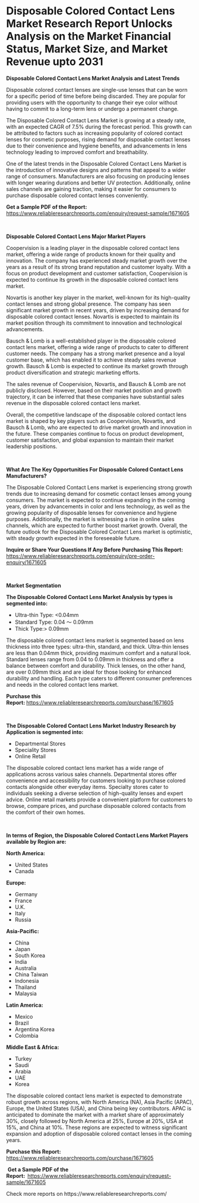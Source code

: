 <p><h1>Disposable Colored Contact Lens Market Research Report Unlocks Analysis on the Market Financial Status, Market Size, and Market Revenue upto 2031</h1></p><p><strong>Disposable Colored Contact Lens Market Analysis and Latest Trends</strong></p>
<p><p>Disposable colored contact lenses are single-use lenses that can be worn for a specific period of time before being discarded. They are popular for providing users with the opportunity to change their eye color without having to commit to a long-term lens or undergo a permanent change.</p><p>The Disposable Colored Contact Lens Market is growing at a steady rate, with an expected CAGR of 7.5% during the forecast period. This growth can be attributed to factors such as increasing popularity of colored contact lenses for cosmetic purposes, rising demand for disposable contact lenses due to their convenience and hygiene benefits, and advancements in lens technology leading to improved comfort and breathability.</p><p>One of the latest trends in the Disposable Colored Contact Lens Market is the introduction of innovative designs and patterns that appeal to a wider range of consumers. Manufacturers are also focusing on producing lenses with longer wearing durations and better UV protection. Additionally, online sales channels are gaining traction, making it easier for consumers to purchase disposable colored contact lenses conveniently.</p></p>
<p><strong>Get a Sample PDF of the Report:&nbsp;</strong> <a href="https://www.reliableresearchreports.com/enquiry/request-sample/1671605">https://www.reliableresearchreports.com/enquiry/request-sample/1671605</a></p>
<p>&nbsp;</p>
<p><strong>Disposable Colored Contact Lens Major Market Players</strong></p>
<p><p>Coopervision is a leading player in the disposable colored contact lens market, offering a wide range of products known for their quality and innovation. The company has experienced steady market growth over the years as a result of its strong brand reputation and customer loyalty. With a focus on product development and customer satisfaction, Coopervision is expected to continue its growth in the disposable colored contact lens market.</p><p>Novartis is another key player in the market, well-known for its high-quality contact lenses and strong global presence. The company has seen significant market growth in recent years, driven by increasing demand for disposable colored contact lenses. Novartis is expected to maintain its market position through its commitment to innovation and technological advancements.</p><p>Bausch & Lomb is a well-established player in the disposable colored contact lens market, offering a wide range of products to cater to different customer needs. The company has a strong market presence and a loyal customer base, which has enabled it to achieve steady sales revenue growth. Bausch & Lomb is expected to continue its market growth through product diversification and strategic marketing efforts.</p><p>The sales revenue of Coopervision, Novartis, and Bausch & Lomb are not publicly disclosed. However, based on their market position and growth trajectory, it can be inferred that these companies have substantial sales revenue in the disposable colored contact lens market.</p><p>Overall, the competitive landscape of the disposable colored contact lens market is shaped by key players such as Coopervision, Novartis, and Bausch & Lomb, who are expected to drive market growth and innovation in the future. These companies continue to focus on product development, customer satisfaction, and global expansion to maintain their market leadership positions.</p></p>
<p>&nbsp;</p>
<p><strong>What Are The Key Opportunities For Disposable Colored Contact Lens Manufacturers?</strong></p>
<p><p>The Disposable Colored Contact Lens market is experiencing strong growth trends due to increasing demand for cosmetic contact lenses among young consumers. The market is expected to continue expanding in the coming years, driven by advancements in color and lens technology, as well as the growing popularity of disposable lenses for convenience and hygiene purposes. Additionally, the market is witnessing a rise in online sales channels, which are expected to further boost market growth. Overall, the future outlook for the Disposable Colored Contact Lens market is optimistic, with steady growth expected in the foreseeable future.</p></p>
<p><strong>Inquire or Share Your Questions If Any Before Purchasing This Report:</strong> <a href="https://www.reliableresearchreports.com/enquiry/pre-order-enquiry/1671605">https://www.reliableresearchreports.com/enquiry/pre-order-enquiry/1671605</a></p>
<p>&nbsp;</p>
<p><strong>Market Segmentation</strong></p>
<p><strong>The Disposable Colored Contact Lens Market Analysis by types is segmented into:</strong></p>
<p><ul><li>Ultra-thin Type: <0.04mm</li><li>Standard Type: 0.04 ～ 0.09mm</li><li>Thick Type:> 0.09mm</li></ul></p>
<p><p>The disposable colored contact lens market is segmented based on lens thickness into three types: ultra-thin, standard, and thick. Ultra-thin lenses are less than 0.04mm thick, providing maximum comfort and a natural look. Standard lenses range from 0.04 to 0.09mm in thickness and offer a balance between comfort and durability. Thick lenses, on the other hand, are over 0.09mm thick and are ideal for those looking for enhanced durability and handling. Each type caters to different consumer preferences and needs in the colored contact lens market.</p></p>
<p><strong>Purchase this Report:&nbsp;</strong><a href="https://www.reliableresearchreports.com/purchase/1671605">https://www.reliableresearchreports.com/purchase/1671605</a></p>
<p>&nbsp;</p>
<p><strong>The Disposable Colored Contact Lens Market Industry Research by Application is segmented into:</strong></p>
<p><ul><li>Departmental Stores</li><li>Speciality Stores</li><li>Online Retail</li></ul></p>
<p><p>The disposable colored contact lens market has a wide range of applications across various sales channels. Departmental stores offer convenience and accessibility for customers looking to purchase colored contacts alongside other everyday items. Specialty stores cater to individuals seeking a diverse selection of high-quality lenses and expert advice. Online retail markets provide a convenient platform for customers to browse, compare prices, and purchase disposable colored contacts from the comfort of their own homes.</p></p>
<p>&nbsp;</p>
<p><strong>In terms of Region, the Disposable Colored Contact Lens Market Players available by Region are:</strong></p>
<p>
    <p> <strong> North America: </strong>
        <ul>
            <li>United States</li>
            <li>Canada</li>
        </ul>
        </p> 
    <p> <strong> Europe: </strong>
        <ul>
            <li>Germany</li>
            <li>France</li>
            <li>U.K.</li>
            <li>Italy</li>
            <li>Russia</li>
        </ul>
        </p> 
    <p> <strong> Asia-Pacific: </strong>
        <ul>
            <li>China</li>
            <li>Japan</li>
            <li>South Korea</li>
            <li>India</li>
            <li>Australia</li>
            <li>China Taiwan</li>
            <li>Indonesia</li>
            <li>Thailand</li>
            <li>Malaysia</li>
        </ul>
        </p> 
    <p> <strong> Latin America: </strong>
        <ul>
            <li>Mexico</li>
            <li>Brazil</li>
            <li>Argentina Korea</li>
            <li>Colombia</li>
        </ul>
        </p> 
    <p> <strong> Middle East & Africa: </strong>
        <ul>
            <li>Turkey</li>
            <li>Saudi</li>
            <li>Arabia</li>
            <li>UAE</li>
            <li>Korea</li>
        </ul>
    </p>
    </p>
<p><p>The disposable colored contact lens market is expected to demonstrate robust growth across regions, with North America (NA), Asia Pacific (APAC), Europe, the United States (USA), and China being key contributors. APAC is anticipated to dominate the market with a market share of approximately 30%, closely followed by North America at 25%, Europe at 20%, USA at 15%, and China at 10%. These regions are expected to witness significant expansion and adoption of disposable colored contact lenses in the coming years.</p></p>
<p><strong>Purchase this Report: </strong><a href="https://www.reliableresearchreports.com/purchase/1671605">https://www.reliableresearchreports.com/purchase/1671605</a></p>
<p>&nbsp;<strong>Get a Sample PDF of the Report:&nbsp;&nbsp;</strong><a href="https://www.reliableresearchreports.com/enquiry/request-sample/1671605">https://www.reliableresearchreports.com/enquiry/request-sample/1671605</a></p>
<p><strong></strong></p>
<p>Check more reports on https://www.reliableresearchreports.com/</p>